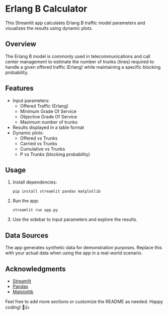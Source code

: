 # Erlang B Calculator

This Streamlit app calculates Erlang B traffic model parameters and visualizes the results using dynamic plots.

## Overview

The Erlang B model is commonly used in telecommunications and call center management to estimate the number of trunks (lines) required to handle a given offered traffic (Erlang) while maintaining a specific blocking probability.

## Features

- Input parameters:
  - Offered Traffic (Erlang)
  - Minimum Grade Of Service
  - Objective Grade Of Service
  - Maximum number of trunks
- Results displayed in a table format
- Dynamic plots:
  - Offered vs Trunks
  - Carried vs Trunks
  - Cumulative vs Trunks
  - P vs Trunks (blocking probability)

## Usage

1. Install dependencies:

   ```
   pip install streamlit pandas matplotlib
   ```

2. Run the app:

   ```
   streamlit run app.py
   ```

3. Use the sidebar to input parameters and explore the results.

## Data Sources

The app generates synthetic data for demonstration purposes. Replace this with your actual data when using the app in a real-world scenario.

## Acknowledgments

- [Streamlit](https://streamlit.io/)
- [Pandas](https://pandas.pydata.org/)
- [Matplotlib](https://matplotlib.org/)

Feel free to add more sections or customize the README as needed. Happy coding! 🚀👍
